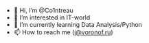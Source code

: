 - 👋 Hi, I’m @Co1ntreau
- 👀 I’m interested in IT-world
- 🌱 I’m currently learning Data Analysis/Python 
- 📫 How to reach me (i@voronof.ru)

<!---
Co1ntreau/Co1ntreau is a ✨ special ✨ repository because its `README.md` (this file) appears on your GitHub profile.
You can click the Preview link to take a look at your changes.
--->
